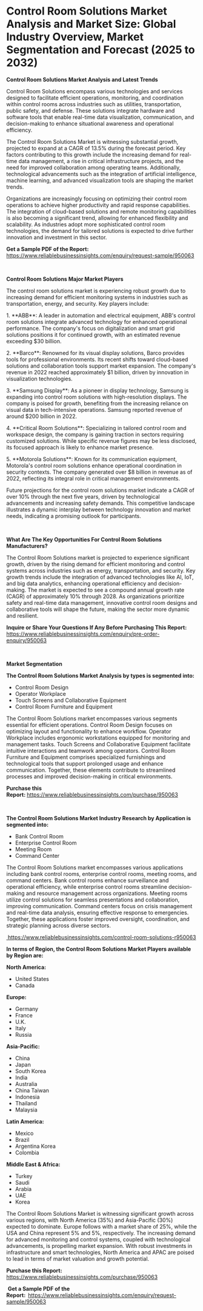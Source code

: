 <p><h1>Control Room Solutions Market Analysis and Market Size: Global Industry Overview, Market Segmentation and Forecast (2025 to 2032)</h1></p><p><strong>Control Room Solutions Market Analysis and Latest Trends</strong></p>
<p><p>Control Room Solutions encompass various technologies and services designed to facilitate efficient operations, monitoring, and coordination within control rooms across industries such as utilities, transportation, public safety, and defense. These solutions integrate hardware and software tools that enable real-time data visualization, communication, and decision-making to enhance situational awareness and operational efficiency.</p><p>The Control Room Solutions Market is witnessing substantial growth, projected to expand at a CAGR of 13.5% during the forecast period. Key factors contributing to this growth include the increasing demand for real-time data management, a rise in critical infrastructure projects, and the need for improved collaboration among operating teams. Additionally, technological advancements such as the integration of artificial intelligence, machine learning, and advanced visualization tools are shaping the market trends.</p><p>Organizations are increasingly focusing on optimizing their control room operations to achieve higher productivity and rapid response capabilities. The integration of cloud-based solutions and remote monitoring capabilities is also becoming a significant trend, allowing for enhanced flexibility and scalability. As industries adopt more sophisticated control room technologies, the demand for tailored solutions is expected to drive further innovation and investment in this sector.</p></p>
<p><strong>Get a Sample PDF of the Report:&nbsp;</strong> <a href="https://www.reliablebusinessinsights.com/enquiry/request-sample/950063?utm_campaign=3539&utm_medium=2&utm_source=Github&utm_content=ia&utm_term=17042025&utm_id=control-room-solutions">https://www.reliablebusinessinsights.com/enquiry/request-sample/950063</a></p>
<p>&nbsp;</p>
<p><strong>Control Room Solutions Major Market Players</strong></p>
<p><p>The control room solutions market is experiencing robust growth due to increasing demand for efficient monitoring systems in industries such as transportation, energy, and security. Key players include:</p><p>1. **ABB**: A leader in automation and electrical equipment, ABB's control room solutions integrate advanced technology for enhanced operational performance. The company's focus on digitalization and smart grid solutions positions it for continued growth, with an estimated revenue exceeding $30 billion.</p><p>2. **Barco**: Renowned for its visual display solutions, Barco provides tools for professional environments. Its recent shifts toward cloud-based solutions and collaboration tools support market expansion. The company's revenue in 2022 reached approximately $1 billion, driven by innovation in visualization technologies.</p><p>3. **Samsung Display**: As a pioneer in display technology, Samsung is expanding into control room solutions with high-resolution displays. The company is poised for growth, benefiting from the increasing reliance on visual data in tech-intensive operations. Samsung reported revenue of around $200 billion in 2022.</p><p>4. **Critical Room Solutions**: Specializing in tailored control room and workspace design, the company is gaining traction in sectors requiring customized solutions. While specific revenue figures may be less disclosed, its focused approach is likely to enhance market presence.</p><p>5. **Motorola Solutions**: Known for its communication equipment, Motorola's control room solutions enhance operational coordination in security contexts. The company generated over $8 billion in revenue as of 2022, reflecting its integral role in critical management environments.</p><p>Future projections for the control room solutions market indicate a CAGR of over 10% through the next five years, driven by technological advancements and increasing safety demands. This competitive landscape illustrates a dynamic interplay between technology innovation and market needs, indicating a promising outlook for participants.</p></p>
<p>&nbsp;</p>
<p><strong>What Are The Key Opportunities For Control Room Solutions Manufacturers?</strong></p>
<p><p>The Control Room Solutions market is projected to experience significant growth, driven by the rising demand for efficient monitoring and control systems across industries such as energy, transportation, and security. Key growth trends include the integration of advanced technologies like AI, IoT, and big data analytics, enhancing operational efficiency and decision-making. The market is expected to see a compound annual growth rate (CAGR) of approximately 10% through 2028. As organizations prioritize safety and real-time data management, innovative control room designs and collaborative tools will shape the future, making the sector more dynamic and resilient.</p></p>
<p><strong>Inquire or Share Your Questions If Any Before Purchasing This Report:</strong> <a href="https://www.reliablebusinessinsights.com/enquiry/pre-order-enquiry/950063?utm_campaign=3539&utm_medium=2&utm_source=Github&utm_content=ia&utm_term=17042025&utm_id=control-room-solutions">https://www.reliablebusinessinsights.com/enquiry/pre-order-enquiry/950063</a></p>
<p>&nbsp;</p>
<p><strong>Market Segmentation</strong></p>
<p><strong>The Control Room Solutions Market Analysis by types is segmented into:</strong></p>
<p><ul><li>Control Room Design</li><li>Operator Workplace</li><li>Touch Screens and Collaborative Equipment</li><li>Control Room Furniture and Equipment</li></ul></p>
<p><p>The Control Room Solutions market encompasses various segments essential for efficient operations. Control Room Design focuses on optimizing layout and functionality to enhance workflow. Operator Workplace includes ergonomic workstations equipped for monitoring and management tasks. Touch Screens and Collaborative Equipment facilitate intuitive interactions and teamwork among operators. Control Room Furniture and Equipment comprises specialized furnishings and technological tools that support prolonged usage and enhance communication. Together, these elements contribute to streamlined processes and improved decision-making in critical environments.</p></p>
<p><strong>Purchase this Report:&nbsp;</strong><a href="https://www.reliablebusinessinsights.com/purchase/950063?utm_campaign=3539&utm_medium=2&utm_source=Github&utm_content=ia&utm_term=17042025&utm_id=control-room-solutions">https://www.reliablebusinessinsights.com/purchase/950063</a></p>
<p>&nbsp;</p>
<p><strong>The Control Room Solutions Market Industry Research by Application is segmented into:</strong></p>
<p><ul><li>Bank Control Room</li><li>Enterprise Control Room</li><li>Meeting Room</li><li>Command Center</li></ul></p>
<p><p>The Control Room Solutions market encompasses various applications including bank control rooms, enterprise control rooms, meeting rooms, and command centers. Bank control rooms enhance surveillance and operational efficiency, while enterprise control rooms streamline decision-making and resource management across organizations. Meeting rooms utilize control solutions for seamless presentations and collaboration, improving communication. Command centers focus on crisis management and real-time data analysis, ensuring effective response to emergencies. Together, these applications foster improved oversight, coordination, and strategic planning across diverse sectors.</p></p>
<p><a href="https://www.reliablebusinessinsights.com/control-room-solutions-r950063?utm_campaign=3539&utm_medium=2&utm_source=Github&utm_content=ia&utm_term=17042025&utm_id=control-room-solutions">&nbsp;https://www.reliablebusinessinsights.com/control-room-solutions-r950063</a></p>
<p><strong>In terms of Region, the Control Room Solutions Market Players available by Region are:</strong></p>
<p>
    <p> <strong> North America: </strong>
        <ul>
            <li>United States</li>
            <li>Canada</li>
        </ul>
        </p> 
    <p> <strong> Europe: </strong>
        <ul>
            <li>Germany</li>
            <li>France</li>
            <li>U.K.</li>
            <li>Italy</li>
            <li>Russia</li>
        </ul>
        </p> 
    <p> <strong> Asia-Pacific: </strong>
        <ul>
            <li>China</li>
            <li>Japan</li>
            <li>South Korea</li>
            <li>India</li>
            <li>Australia</li>
            <li>China Taiwan</li>
            <li>Indonesia</li>
            <li>Thailand</li>
            <li>Malaysia</li>
        </ul>
        </p> 
    <p> <strong> Latin America: </strong>
        <ul>
            <li>Mexico</li>
            <li>Brazil</li>
            <li>Argentina Korea</li>
            <li>Colombia</li>
        </ul>
        </p> 
    <p> <strong> Middle East & Africa: </strong>
        <ul>
            <li>Turkey</li>
            <li>Saudi</li>
            <li>Arabia</li>
            <li>UAE</li>
            <li>Korea</li>
        </ul>
    </p>
    </p>
<p><p>The Control Room Solutions Market is witnessing significant growth across various regions, with North America (35%) and Asia-Pacific (30%) expected to dominate. Europe follows with a market share of 25%, while the USA and China represent 5% and 5%, respectively. The increasing demand for advanced monitoring and control systems, coupled with technological advancements, is propelling market expansion. With robust investments in infrastructure and smart technologies, North America and APAC are poised to lead in terms of market valuation and growth potential.</p></p>
<p><strong>Purchase this Report: </strong><a href="https://www.reliablebusinessinsights.com/purchase/950063?utm_campaign=3539&utm_medium=2&utm_source=Github&utm_content=ia&utm_term=17042025&utm_id=control-room-solutions">https://www.reliablebusinessinsights.com/purchase/950063</a></p>
<p>&nbsp;<strong>Get a Sample PDF of the Report:&nbsp;&nbsp;</strong><a href="https://www.reliablebusinessinsights.com/enquiry/request-sample/950063?utm_campaign=3539&utm_medium=2&utm_source=Github&utm_content=ia&utm_term=17042025&utm_id=control-room-solutions">https://www.reliablebusinessinsights.com/enquiry/request-sample/950063</a></p>
<p><strong></strong></p>
<p><p></p><p></p><p></p></p>